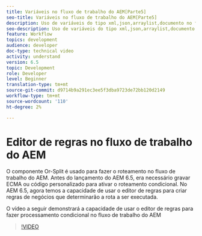 ```yaml
---
title: Variáveis no fluxo de trabalho do AEM[Parte5]
seo-title: Variáveis no fluxo de trabalho do AEM[Parte5]
description: Uso de variáveis do tipo xml,json,arraylist,documento no fluxo de trabalho do aem
seo-description: Uso de variáveis do tipo xml,json,arraylist,documento no fluxo de trabalho do aem
feature: Workflow
topics: development
audience: developer
doc-type: technical video
activity: understand
version: 6.5
topic: Development
role: Developer
level: Beginner
translation-type: tm+mt
source-git-commit: d9714b9a291ec3ee5f3dba9723de72bb120d2149
workflow-type: tm+mt
source-wordcount: '110'
ht-degree: 2%

---
```



# Editor de regras no fluxo de trabalho do AEM

O componente Or-Split é usado para fazer o roteamento no fluxo de trabalho do AEM. Antes do lançamento do AEM 6.5, era necessário gravar ECMA ou código personalizado para ativar o roteamento condicional. No AEM 6.5, agora temos a capacidade de usar o editor de regras para criar regras de negócios que determinarão a rota a ser executada.

O vídeo a seguir demonstrará a capacidade de usar o editor de regras para fazer processamento condicional no fluxo de trabalho do AEM

>[!VIDEO](https://video.tv.adobe.com/v/26362/quality=9)
